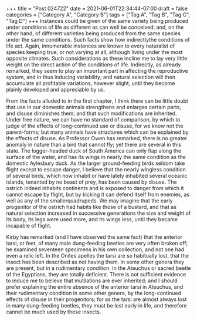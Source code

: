 +++
title = "Post 024722"
date = 2021-06-01T22:34:44-07:00
draft = false
categories = ["Category A", "Category B"]
tags = ["Tag A", "Tag B", "Tag C", "Tag D"]
+++
Instances could be given of the same variety being produced under conditions of life as different as can well be conceived; and, on the other hand, of different varieties being produced from the same species under the same conditions. Such facts show how indirectlythe conditions of life act. Again, innumerable instances are known to every naturalist of species keeping true, or not varying at all, although living under the most opposite climates. Such considerations as these incline me to lay very little weight on the direct action of the conditions of life. Indirectly, as already remarked, they seem to play an important part in affecting the reproductive system, and in thus inducing variability; and natural selection will then accumulate all profitable variations, however slight, until they become plainly developed and appreciable by us.

From the facts alluded to in the first chapter, I think there can be little doubt that use in our domestic animals strengthens and enlarges certain parts, and disuse diminishes them; and that such modifications are inherited. Under free nature, we can have no standard of comparison, by which to judge of the effects of long-continued use or disuse, for we know not the parent-forms; but many animals have structures which can be explained by the effects of disuse. As Professor Owen has remarked, there is no greater anomaly in nature than a bird that cannot fly; yet there are several in this state. The logger-headed duck of South America can only flap along the surface of the water, and has its wings in nearly the same condition as the domestic Aylesbury duck. As the larger ground-feeding birds seldom take flight except to escape danger, I believe that the nearly wingless condition of several birds, which now inhabit or have lately inhabited several oceanic islands, tenanted by no beast of prey, has been caused by disuse. The ostrich indeed inhabits continents and is exposed to danger from which it cannot escape by flight, but by kicking it can defend itself from enemies, as well as any of the smallerquadrupeds. We may imagine that the early progenitor of the ostrich had habits like those of a bustard, and that as natural selection increased in successive generations the size and weight of its body, its legs were used more, and its wings less, until they became incapable of flight.

Kirby has remarked (and I have observed the same fact) that the anterior tarsi, or feet, of many male dung-feeding beetles are very often broken off; he examined seventeen specimens in his own collection, and not one had even a relic left. In the Onites apelles the tarsi are so habitually lost, that the insect has been described as not having them. In some other genera they are present, but in a rudimentary condition. In the Ateuchus or sacred beetle of the Egyptians, they are totally deficient. There is not sufficient evidence to induce me to believe that mutilations are ever inherited; and I should prefer explaining the entire absence of the anterior tarsi in Ateuchus, and their rudimentary condition in some other genera, by the long-continued effects of disuse in their progenitors; for as the tarsi are almost always lost in many dung-feeding beetles, they must be lost early in life, and therefore cannot be much used by these insects.

